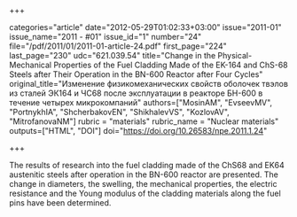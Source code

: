 +++

categories="article"
date="2012-05-29T01:02:33+03:00"
issue="2011-01"
issue_name="2011 - #01"
issue_id="1"
number="24"
file="/pdf/2011/01/2011-01-article-24.pdf"
first_page="224"
last_page="230"
udc="621.039.54"
title="Change in the Physical-Mechanical Properties of the Fuel Cladding Made of the EK-164 and ChS-68 Steels after Their Operation in the BN-600 Reactor after Four Cycles"
original_title="Изменение физикомеханических свойств оболочек твэлов из сталей ЭК164 и ЧС68 после эксплуатации в реакторе БН-600 в течение четырех микрокомпаний"
authors=["MosinAM", "EvseevMV", "PortnykhIA", "ShcherbakovEN", "ShikhalevVS", "KozlovAV", "MitrofanovaNM"]
rubric = "materials"
rubric_name = "Nuclear materials"
outputs=["HTML", "DOI"]
doi="https://doi.org/10.26583/npe.2011.1.24"

+++

The results of research into the fuel cladding made of the ChS68 and EK64 austenitic steels after operation in the BN-600 reactor are presented. The change in diameters, the swelling, the mechanical properties, the electric resistance and the Young modulus of the cladding materials along the fuel pins have been determined.